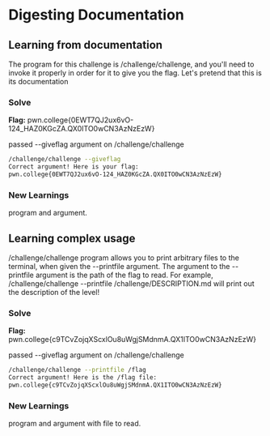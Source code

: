 # Digesting Documentation

## Learning from documentation
The program for this challenge is /challenge/challenge, and you'll need to invoke it properly in order for it to give you the flag.
Let's pretend that this is its documentation

### Solve
**Flag:** pwn.college{0EWT7QJ2ux6vO-124_HAZ0KGcZA.QX0ITO0wCN3AzNzEzW}

passed --giveflag argument on /challenge/challenge  

```bash
/challenge/challenge --giveflag
Correct argument! Here is your flag:
pwn.college{0EWT7QJ2ux6vO-124_HAZ0KGcZA.QX0ITO0wCN3AzNzEzW}
```

### New Learnings
program and argument.


## Learning complex usage

/challenge/challenge program allows you to print arbitrary files to the terminal,
when given the --printfile argument. The argument to the --printfile argument is the path of the flag to read. For example,
/challenge/challenge --printfile /challenge/DESCRIPTION.md will print out the description of the level!

### Solve
**Flag:** pwn.college{c9TCvZojqXScxlOu8uWgjSMdnmA.QX1ITO0wCN3AzNzEzW}

passed --giveflag argument on /challenge/challenge  

```bash
/challenge/challenge --printfile /flag
Correct argument! Here is the /flag file:
pwn.college{c9TCvZojqXScxlOu8uWgjSMdnmA.QX1ITO0wCN3AzNzEzW}
```

### New Learnings
program and argument with file to read.








